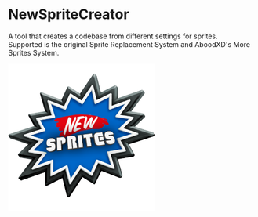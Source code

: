 # NewSpriteCreator

A tool that creates a codebase from different settings for sprites.\
Supported is the original Sprite Replacement System and AboodXD's More Sprites System.


<img src="nsclogo.png" width="300" >
